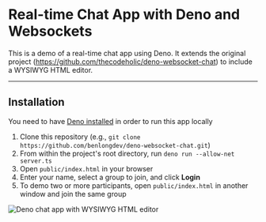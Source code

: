 # Real-time Chat App with Deno and Websockets

This is a demo of a real-time chat app using Deno. It extends the original project (https://github.com/thecodeholic/deno-websocket-chat) to include a WYSIWYG HTML editor.

--------------------

## Installation
You need to have [Deno installed](https://deno.land/#installation) in order to run this app locally

1. Clone this repository (e.g., `git clone https://github.com/benlongdev/deno-websocket-chat.git`)
2. From within the project's root directory, run `deno run --allow-net server.ts`
3. Open `public/index.html` in your browser
4. Enter your name, select a group to join, and click **Login**
5. To demo two or more participants, open `public/index.html` in another window and join the same group

![Deno chat app with WYSIWYG HTML editor](https://www.tiny.cloud/storage/blog/deno-chat-app/github-readme-image-900.png)
